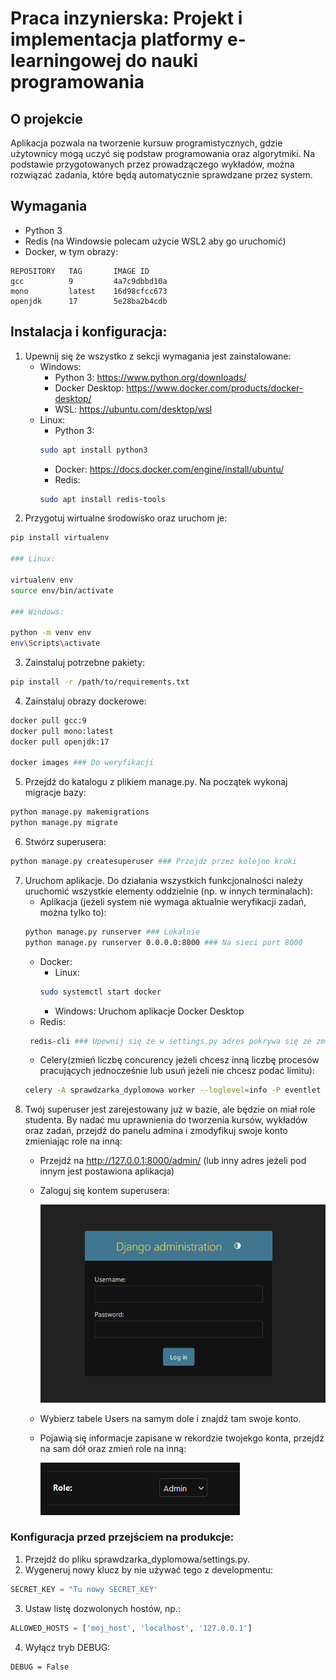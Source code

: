 # Praca inzynierska: Projekt i implementacja platformy e-learningowej do nauki programowania


## O projekcie

Aplikacja pozwala na tworzenie kursuw programistycznych, gdzie użytownicy mogą uczyć się podstaw programowania oraz algorytmiki. Na podstawie przygotowanych przez prowadzączego wykładów, można rozwiązać zadania, które będą automatycznie sprawdzane przez system.

## Wymagania

- Python 3
- Redis (na Windowsie polecam użycie WSL2 aby go uruchomić)
- Docker, w tym obrazy:
```
REPOSITORY   TAG       IMAGE ID
gcc          9         4a7c9dbbd10a
mono         latest    16d98cfcc673
openjdk      17        5e28ba2b4cdb
```

## Instalacja i konfiguracja:

1. Upewnij się że wszystko z sekcji wymagania jest zainstalowane:
    - Windows:
        - Python 3: https://www.python.org/downloads/
        - Docker Desktop: https://www.docker.com/products/docker-desktop/
        - WSL: https://ubuntu.com/desktop/wsl
    - Linux:
        - Python 3:
        ```bash
        sudo apt install python3
        ```
        - Docker: https://docs.docker.com/engine/install/ubuntu/
        - Redis:
        ```bash
        sudo apt install redis-tools
        ```
2. Przygotuj wirtualne środowisko oraz uruchom je:
```bash
pip install virtualenv

### Linux:

virtualenv env
source env/bin/activate

### Windows:

python -m venv env
env\Scripts\activate
```
3. Zainstaluj potrzebne pakiety:
```bash
pip install -r /path/to/requirements.txt
```
4. Zainstaluj obrazy dockerowe:
```bash
docker pull gcc:9
docker pull mono:latest
docker pull openjdk:17

docker images ### Do weryfikacji
```
5. Przejdź do katalogu z plikiem manage.py. Na początek wykonaj migracje bazy:
```bash
python manage.py makemigrations
python manage.py migrate
```
6. Stwórz superusera:
```bash
python manage.py createsuperuser ### Przejdz przez kolejne kroki
```
7. Uruchom aplikacje. Do działania wszystkich funkcjonalności należy uruchomić wszystkie elementy oddzielnie (np. w innych terminalach):
    - Aplikacja (jeżeli system nie wymaga aktualnie weryfikacji zadań, można tylko to):
    ```bash
    python manage.py runserver ### Lokalnie
    python manage.py runserver 0.0.0.0:8000 ### Na sieci port 8000
    ```
    - Docker:
        - Linux:
        ```bash
        sudo systemctl start docker
        ```
        - Windows: Uruchom aplikacje Docker Desktop
    - Redis:
    ```bash
     redis-cli ### Upewnij się że w settings.py adres pokrywa się ze zmienną CELERY_BROKER_URL i razie potrzeby zmień
    ```
    - Celery(zmień liczbę concurency jeżeli chcesz inną liczbę procesów pracujących jednocześnie lub usuń jeżeli nie chcesz podać limitu):
    ```bash
    celery -A sprawdzarka_dyplomowa worker --loglevel=info -P eventlet --concurrency=6
    ```
8. Twój superuser jest zarejestowany już w bazie, ale będzie on miał role studenta. By nadać mu uprawnienia do tworzenia kursów, wykładów oraz zadań, przejdź do panelu admina i zmodyfikuj swoje konto zmieniając role na inną:
    - Przejdź na http://127.0.0.1:8000/admin/ (lub inny adres jeżeli pod innym jest postawiona aplikacja)
    - Zaloguj się kontem superusera:

        ![alt text](readme_login.png)

    - Wybierz tabele Users na samym dole i znajdź tam swoje konto.
    - Pojawią się informacje zapisane w rekordzie twojekgo konta, przejdź na sam dół oraz zmień role na inną:
    
        ![alt text](readme_role.png)

### Konfiguracja przed przejściem na produkcje:

1. Przejdź do pliku sprawdzarka_dyplomowa/settings.py.
2. Wygeneruj nowy klucz by nie używać tego z developmentu:
```python
SECRET_KEY = "Tu nowy SECRET_KEY'
```
3. Ustaw listę dozwolonych hostów, np.:
```python
ALLOWED_HOSTS = ['moj_host', 'localhost', '127.0.0.1']
```
4. Wyłącz tryb DEBUG:
```
DEBUG = False
```

